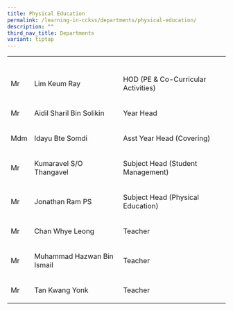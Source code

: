 ```yaml
---
title: Physical Education
permalink: /learning-in-cckss/departments/physical-education/
description: ""
third_nav_title: Departments
variant: tiptap
---
```

<table><tbody><tr><th rowspan="1" colspan="1"><p></p></th><th rowspan="1" colspan="1"><p></p></th><th rowspan="1" colspan="1"><p></p></th></tr><tr><td rowspan="1" colspan="1"><p>Mr</p></td><td rowspan="1" colspan="1"><p>Lim Keum Ray</p></td><td rowspan="1" colspan="1"><p>HOD (PE &amp; Co-Curricular Activities)</p></td></tr><tr><td rowspan="1" colspan="1"><p>Mr</p></td><td rowspan="1" colspan="1"><p>Aidil Sharil Bin Solikin</p></td><td rowspan="1" colspan="1"><p>Year Head</p></td></tr><tr><td rowspan="1" colspan="1"><p>Mdm</p></td><td rowspan="1" colspan="1"><p>Idayu Bte Somdi</p></td><td rowspan="1" colspan="1"><p>Asst Year Head (Covering)</p></td></tr><tr><td rowspan="1" colspan="1"><p>Mr</p></td><td rowspan="1" colspan="1"><p>Kumaravel S/O Thangavel</p></td><td rowspan="1" colspan="1"><p>Subject Head (Student Management)</p></td></tr><tr><td rowspan="1" colspan="1"><p>Mr</p></td><td rowspan="1" colspan="1"><p>Jonathan Ram PS</p></td><td rowspan="1" colspan="1"><p>Subject Head (Physical Education)</p></td></tr><tr><td rowspan="1" colspan="1"><p>Mr</p></td><td rowspan="1" colspan="1"><p>Chan Whye Leong</p></td><td rowspan="1" colspan="1"><p>Teacher</p></td></tr><tr><td rowspan="1" colspan="1"><p>Mr</p></td><td rowspan="1" colspan="1"><p>Muhammad Hazwan Bin Ismail</p></td><td rowspan="1" colspan="1"><p>Teacher</p></td></tr><tr><td rowspan="1" colspan="1"><p>Mr</p></td><td rowspan="1" colspan="1"><p>Tan Kwang Yonk</p></td><td rowspan="1" colspan="1"><p>Teacher</p></td></tr></tbody></table><p></p>